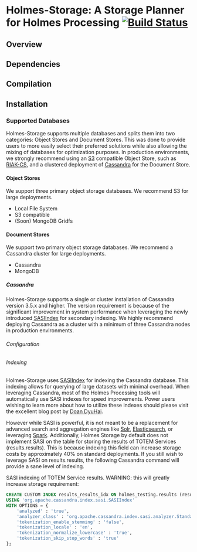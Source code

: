 # Holmes-Storage: A Storage Planner for Holmes Processing [![Build Status](https://travis-ci.org/HolmesProcessing/Holmes-Storage.svg?branch=master)](https://travis-ci.org/HolmesProcessing/Holmes-Storage)

## Overview


## Dependencies


## Compilation


## Installation


### Supported Databases
Holmes-Storage supports multiple databases and splits them into two categories: Object Stores and Document Stores. This was done to provide users to more easily select their preferred solutions while also allowing the mixing of databases for optimization purposes. In production environments, we strongly recommend using an [S3](https://aws.amazon.com/documentation/s3/) compatible Object Store, such as [RIAK-CS](http://docs.basho.com/riak/cs/latest), and a clustered deployment of [Cassandra](http://cassandra.apache.org/) for the Document Store. 

#### Object Stores
We support three primary object storage databases. We recommend S3 for large deployments.
- Local File System
- S3 compatible
- (Soon) MongoDB Gridfs

#### Document Stores
We support two primary object storage databases. We recommend a Cassandra cluster for large deployments.
- Cassandra
- MongoDB

##### Cassandra 
Holmes-Storage supports a single or cluster installation of Cassandra version 3.5.x and higher. The version requirement is because of the significant improvement in system performance when leveraging the newly introduced [SASIIndex](https://github.com/apache/cassandra/blob/trunk/doc/SASI.md) for secondary indexing. We highly recommend deploying Cassandra as a cluster with a minimum of three Cassandra nodes in production environments.

###### Configuration

###### Indexing
Holmes-Storage uses [SASIIndex](https://github.com/apache/cassandra/blob/trunk/doc/SASI.md) for indexing the Cassandra database. This indexing allows for querying of large datasets with minimal overhead. When leveraging Cassandra, most of the Holmes Processing tools will automatically use SASI indexes for speed improvements. Power users wishing to learn more about how to utilize these indexes should please visit the excellent blog post by [Doan DyuHai](http://www.doanduyhai.com/blog/?p=2058).

However while SASI is powerful, it is not meant to be a replacement for advanced search and aggregation engines like [Solr](http://lucene.apache.org/solr/), [Elasticsearch](https://www.elastic.co/products/elasticsearch), or leveraging [Spark](https://spark.apache.org/). Additionally, Holmes Storage by default does not implement SASI on the table for storing the results of TOTEM Services (results.results). This is because indexing this field can increase storage costs by approximately 40% on standard deployments. If you still wish to leverage SASI on results.results, the following Cassandra command will provide a sane level of indexing.

SASI indexing of TOTEM Service results. WARNING: this will greatly increase storage requirement:
```SQL
CREATE CUSTOM INDEX results_results_idx ON holmes_testing.results (results) 
USING 'org.apache.cassandra.index.sasi.SASIIndex' 
WITH OPTIONS = {
	'analyzed' : 'true', 
	'analyzer_class' : 'org.apache.cassandra.index.sasi.analyzer.StandardAnalyzer', 
	'tokenization_enable_stemming' : 'false', 
	'tokenization_locale' : 'en', 
	'tokenization_normalize_lowercase' : 'true', 
	'tokenization_skip_stop_words' : 'true'
};

```
